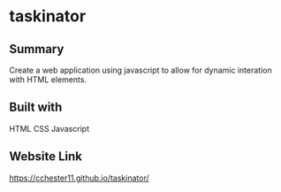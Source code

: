 # taskinator

## Summary 

Create a web application using javascript to allow for dynamic interation with HTML elements. 

## Built with

HTML
CSS
Javascript

## Website Link

https://cchester11.github.io/taskinator/


